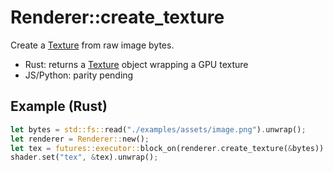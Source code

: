 # Renderer::create_texture

Create a [Texture](https://fragmentcolor.org/api/core/texture) from raw image bytes.

- Rust: returns a [Texture](https://fragmentcolor.org/api/core/texture) object wrapping a GPU texture
- JS/Python: parity pending

## Example (Rust)

```rust
let bytes = std::fs::read("./examples/assets/image.png").unwrap();
let renderer = Renderer::new();
let tex = futures::executor::block_on(renderer.create_texture(&bytes)).unwrap();
shader.set("tex", &tex).unwrap();
```
